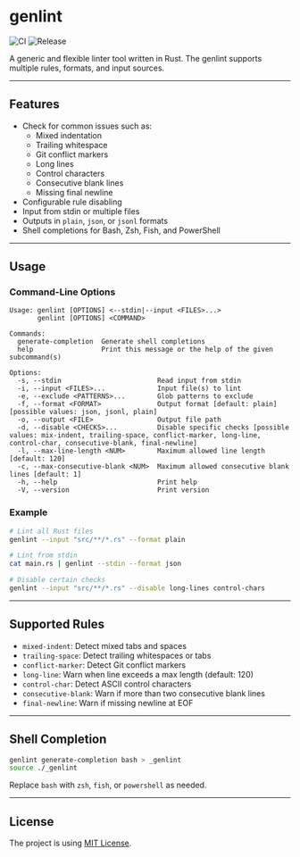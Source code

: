 # genlint

![CI](https://github.com/henry-hsieh/genlint/actions/workflows/release.yml/badge.svg)
![Release](https://github.com/henry-hsieh/genlint/actions/workflows/release-please.yml/badge.svg)

A generic and flexible linter tool written in Rust. The genlint supports multiple rules, formats, and input sources.

---

## Features

- Check for common issues such as:
  - Mixed indentation
  - Trailing whitespace
  - Git conflict markers
  - Long lines
  - Control characters
  - Consecutive blank lines
  - Missing final newline
- Configurable rule disabling
- Input from stdin or multiple files
- Outputs in `plain`, `json`, or `jsonl` formats
- Shell completions for Bash, Zsh, Fish, and PowerShell

---

## Usage

### Command-Line Options
```text
Usage: genlint [OPTIONS] <--stdin|--input <FILES>...>
       genlint [OPTIONS] <COMMAND>

Commands:
  generate-completion  Generate shell completions
  help                 Print this message or the help of the given subcommand(s)

Options:
  -s, --stdin                        Read input from stdin
  -i, --input <FILES>...             Input file(s) to lint
  -e, --exclude <PATTERNS>...        Glob patterns to exclude
  -f, --format <FORMAT>              Output format [default: plain] [possible values: json, jsonl, plain]
  -o, --output <FILE>                Output file path
  -d, --disable <CHECKS>...          Disable specific checks [possible values: mix-indent, trailing-space, conflict-marker, long-line, control-char, consecutive-blank, final-newline]
  -l, --max-line-length <NUM>        Maximum allowed line length [default: 120]
  -c, --max-consecutive-blank <NUM>  Maximum allowed consecutive blank lines [default: 1]
  -h, --help                         Print help
  -V, --version                      Print version
```

### Example
```sh
# Lint all Rust files
genlint --input "src/**/*.rs" --format plain

# Lint from stdin
cat main.rs | genlint --stdin --format json

# Disable certain checks
genlint --input "src/**/*.rs" --disable long-lines control-chars
```

---

## Supported Rules

- `mixed-indent`: Detect mixed tabs and spaces
- `trailing-space`: Detect trailing whitespaces or tabs
- `conflict-marker`: Detect Git conflict markers
- `long-line`: Warn when line exceeds a max length (default: 120)
- `control-char`: Detect ASCII control characters
- `consecutive-blank`: Warn if more than two consecutive blank lines
- `final-newline`: Warn if missing newline at EOF

---

## Shell Completion

```sh
genlint generate-completion bash > _genlint
source ./_genlint
```

Replace `bash` with `zsh`, `fish`, or `powershell` as needed.   

---

## License
The project is using [MIT License](LICENSE).
